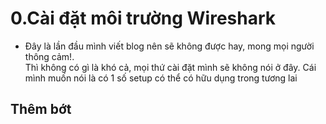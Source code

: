 # 0.Cài đặt môi trường Wireshark
- Đây là lần đầu mình viết blog nên sẽ không được hay, mong mọi người thông cảm!.  
Thì không có gì là khó cả, mọi thứ cài đặt mình sẽ không nói ở đây. Cái mình muốn nói là có 1 số setup có thể có hữu dụng trong tương lai

## Thêm bớt 
